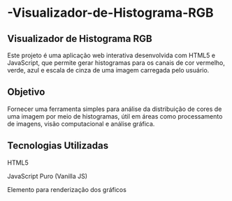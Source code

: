 # -Visualizador-de-Histograma-RGB

## Visualizador de Histograma RGB
Este projeto é uma aplicação web interativa desenvolvida com HTML5 e JavaScript, que permite gerar histogramas para os canais de cor vermelho, verde, azul e escala de cinza de uma imagem carregada pelo usuário.

## Objetivo
Fornecer uma ferramenta simples para análise da distribuição de cores de uma imagem por meio de histogramas, útil em áreas como processamento de imagens, visão computacional e análise gráfica.

## Tecnologias Utilizadas
HTML5

 JavaScript Puro (Vanilla JS)

 Elemento <canvas> para renderização dos gráficos
